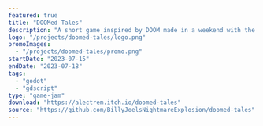 ```yaml
---
featured: true
title: "DOOMed Tales"
description: "A short game inspired by DOOM made in a weekend with the Godot game engine with the theme of \"Fairytale Murder.\""
logo: "/projects/doomed-tales/logo.png"
promoImages:
  - "/projects/doomed-tales/promo.png"
startDate: "2023-07-15"
endDate: "2023-07-18"
tags:
  - "godot"
  - "gdscript"
type: "game-jam"
download: "https://alectrem.itch.io/doomed-tales"
source: "https://github.com/BillyJoelsNightmareExplosion/doomed-tales"
---
```


